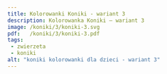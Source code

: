 ```yaml
---
title: Kolorowanki Koniki - wariant 3
description: Kolorowanka Koniki – wariant 3
image: /koniki/3/koniki-3.svg
pdf:   /koniki/3/koniki-3.pdf
tags:
 - zwierzeta
 - koniki
alt: "koniki kolorowanki dla dzieci - wariant 3"
---
```


